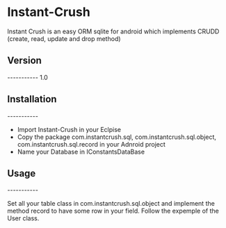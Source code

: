 Instant-Crush
=============

Instant Crush is an easy ORM sqlite for android which implements CRUDD (create, read, update and drop method)


<h2>Version</h2>
-----------
1.0


<h2>Installation</h2>
-----------

- Import Instant-Crush in your Eclpise
- Copy the package com.instantcrush.sql, com.instantcrush.sql.object, com.instantcrush.sql.record in your Adnroid project
- Name your Database in IConstantsDataBase

<h2>Usage</h2>
-----------

Set all your table class in com.instantcrush.sql.object and implement the method record to have some row in your field.
Follow the expemple of the User class.
